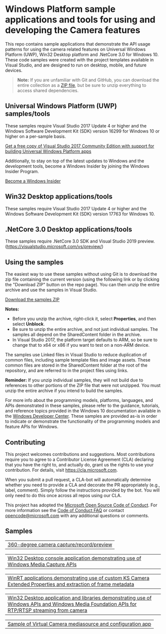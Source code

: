 
<!---
  samplefwlink: TBD
--->

# Windows Platform sample applications and tools for using and developing the Camera features

This repo contains sample applications that demonstrate the API usage patterns for using the camera related features on Universal Windows Platform (UWP), Win32 Desktop platform and .NetCore 3.0 for Windows 10. 
These code samples were created with the project templates available in Visual Studio, and are designed to run on desktop, mobile, and future devices.

> **Note:** If you are unfamiliar with Git and GitHub, you can download the entire collection as a 
> [ZIP file](https://github.com/microsoft/Windows-Camera/archive/master.zip), but be 
> sure to unzip everything to access shared dependencies. 

## Universal Windows Platform (UWP) samples/tools

These samples require Visual Studio 2017 Update 4 or higher and the Windows Software Development Kit (SDK) version 16299 for Windows 10 or higher on a per-sample basis.

   [Get a free copy of Visual Studio 2017 Community Edition with support for building Universal Windows Platform apps](http://go.microsoft.com/fwlink/p/?LinkID=280676)

Additionally, to stay on top of the latest updates to Windows and the development tools, become a Windows Insider by joining the Windows Insider Program.

   [Become a Windows Insider](https://insider.windows.com/)

## Win32 Desktop applications/tools

These samples require Visual Studio 2017 Update 4 or higher and the Windows Software Development Kit (SDK) version 17763 for Windows 10.

## .NetCore 3.0 Desktop applications/tools

These samples require .NetCore 3.0 SDK and Visual Studio 2019 preview. (https://visualstudio.microsoft.com/vs/preview/)

## Using the samples

The easiest way to use these samples without using Git is to download the zip file containing the current version (using the following link or by clicking the "Download ZIP" button on the repo page). You can then unzip the entire archive and use the samples in Visual Studio.

   [Download the samples ZIP](../../archive/master.zip)

   **Notes:** 
   * Before you unzip the archive, right-click it, select **Properties**, and then select **Unblock**.
   * Be sure to unzip the entire archive, and not just individual samples. The samples all depend on the SharedContent folder in the archive.   
   * In Visual Studio 2017, the platform target defaults to ARM, so be sure to change that to x64 or x86 if you want to test on a non-ARM device. 
   
The samples use Linked files in Visual Studio to reduce duplication of common files, including sample template files and image assets. These common files are stored in the SharedContent folder at the root of the repository, and are referred to in the project files using links.

**Reminder:** If you unzip individual samples, they will not build due to references to other portions of the ZIP file that were not unzipped. You must unzip the entire archive if you intend to build the samples.

For more info about the programming models, platforms, languages, and APIs demonstrated in these samples, please refer to the guidance, tutorials, and reference topics provided in the Windows 10 documentation available in the [Windows Developer Center](http://go.microsoft.com/fwlink/p/?LinkID=532421). These samples are provided as-is in order to indicate or demonstrate the functionality of the programming models and feature APIs for Windows.

## Contributing

This project welcomes contributions and suggestions.  Most contributions require you to agree to a
Contributor License Agreement (CLA) declaring that you have the right to, and actually do, grant us
the rights to use your contribution. For details, visit https://cla.microsoft.com.

When you submit a pull request, a CLA-bot will automatically determine whether you need to provide
a CLA and decorate the PR appropriately (e.g., label, comment). Simply follow the instructions
provided by the bot. You will only need to do this once across all repos using our CLA.

This project has adopted the [Microsoft Open Source Code of Conduct](https://opensource.microsoft.com/codeofconduct/).
For more information see the [Code of Conduct FAQ](https://opensource.microsoft.com/codeofconduct/faq/) or
contact [opencode@microsoft.com](mailto:opencode@microsoft.com) with any additional questions or comments.


## Samples
<table>
 <tr>
  <td><a href="Tools/Cam360">360-degree camera capture/record/preview</a></td>
 </tr>
</table>
<table>
 <tr>
  <td><a href="Samples/WMCConsole_winrtcpp">Win32 Desktop console application demonstrating use of Windows Media Capture APIs</a></td>
 </tr>
</table>
<table>
 <tr>
  <td><a href="Samples/ExtendedControlAndMetadata">WinRT applications demonstrating use of custom KS Camera Extended Properties and extraction of frame metadata</a></td>
 </tr>
</table>
<table>
 <tr>
  <td><a href="Samples/NetworkMediaStreamer"> Win32 Desktop application and libraries demonstrating use of Windows APIs and Windows Media Foundation APIs for RTP/RTSP streaming from camera</a></td>
 </tr>
</table>
<table>
 <tr>
  <td><a href="Samples/VirtualCamera"> Sample of Virtual Camera mediasource and configuration app </a></td>
 </tr>
</table>
